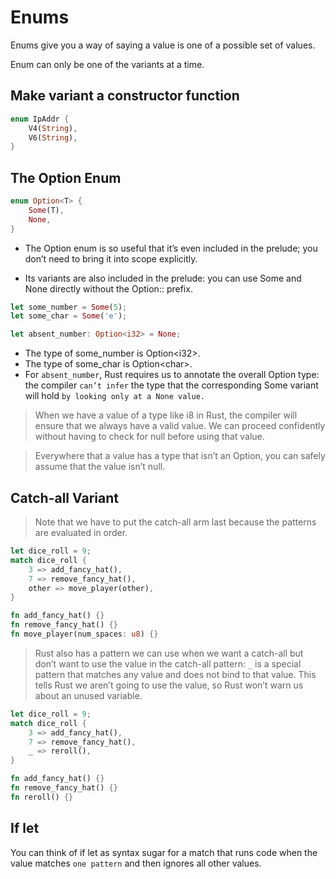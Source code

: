 # Enums

Enums give you a way of saying a value is one of a possible set of values.

Enum can only be one of the variants at a time.

## Make variant a constructor function

```rust
enum IpAddr {
    V4(String),
    V6(String),
}
```


## The Option Enum

```rust
enum Option<T> {
    Some(T),
    None,
}
```

- The Option<T> enum is so useful that it’s even included in the prelude; you don’t need to bring it into scope explicitly.

- Its variants are also included in the prelude: you can use Some and None directly without the Option:: prefix.

```rust
let some_number = Some(5);
let some_char = Some('e');

let absent_number: Option<i32> = None;
```

- The type of some_number is Option\<i32>. 
- The type of some_char is Option\<char>.
- For `absent_number`, Rust requires us to annotate the overall Option type: the compiler `can’t infer` the type that the corresponding Some variant will hold `by looking only at a None value.`

> When we have a value of a type like i8 in Rust, the compiler will ensure that we always have a valid value. We can proceed confidently without having to check for null before using that value. 

> Everywhere that a value has a type that isn’t an Option<T>, you can safely assume that the value isn’t null.


## Catch-all Variant

> Note that we have to put the catch-all arm last because the patterns are evaluated in order.

```rust
let dice_roll = 9;
match dice_roll {
    3 => add_fancy_hat(),
    7 => remove_fancy_hat(),
    other => move_player(other),
}

fn add_fancy_hat() {}
fn remove_fancy_hat() {}
fn move_player(num_spaces: u8) {}
```

> Rust also has a pattern we can use when we want a catch-all but don’t want to use the value in the catch-all pattern: `_` is a special pattern that matches any value and does not bind to that value. This tells Rust we aren’t going to use the value, so Rust won’t warn us about an unused variable.

```rust
let dice_roll = 9;
match dice_roll {
    3 => add_fancy_hat(),
    7 => remove_fancy_hat(),
    _ => reroll(),
}

fn add_fancy_hat() {}
fn remove_fancy_hat() {}
fn reroll() {}
```

## If let 

You can think of if let as syntax sugar for a match that runs code when the value matches `one pattern` and then ignores all other values.